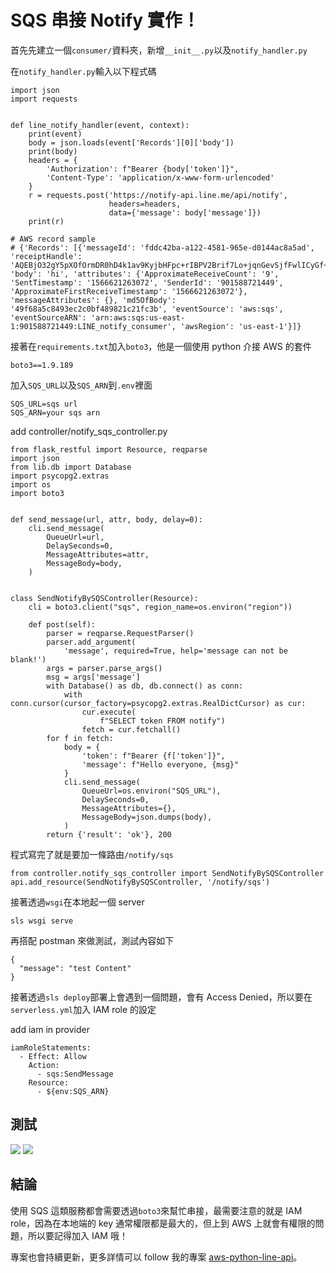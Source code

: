 # SQS 串接 Notify 實作！

首先先建立一個`consumer/`資料夾，新增`__init__.py`以及`notify_handler.py`

在`notify_handler.py`輸入以下程式碼

```python=
import json
import requests


def line_notify_handler(event, context):
    print(event)
    body = json.loads(event['Records'][0]['body'])
    print(body)
    headers = {
        'Authorization': f"Bearer {body['token']}",
        'Content-Type': 'application/x-www-form-urlencoded'
    }
    r = requests.post('https://notify-api.line.me/api/notify',
                      headers=headers,
                      data={'message': body['message']})
    print(r)

# AWS record sample
# {'Records': [{'messageId': 'fddc42ba-a122-4581-965e-d0144ac8a5ad', 'receiptHandle': 'AQEBjO32gY5pXOfOrmDR0hD4k1av9KyjbHFpc+rIBPV2Brif7Lo+jqnGevSjfFwlICyGf+BhWwKaxFw8XdB3QTzRbw0vnLURjnQeDSBrJHa/S57SRs9TOLRBq38maycAVg69iZbetg9VhLMBCcLtOtPHTzKkmo+/Sosm51WA5CzXK7A0rteikx6nxS1CUIpq6MAujodupP0Hgr5RjK5nH/nmxA4Db0leWEmLokalZbtlx4W14tp7PZxPOrQOLDaGrH//p4h32tY8IN3MkCqi+gyNT7kCU4KwCGOIrybb07ZWyKBTKw+KOMNr/Ykj4z2N1qxIvTM55UY9d8V29YsH32OjrZTei5P7Nke/51E2tWkmkqoFAlqzxDjQPvpP+Pvvr8aazeeZ6opkr59UefAiiyM71Q==', 'body': 'hi', 'attributes': {'ApproximateReceiveCount': '9', 'SentTimestamp': '1566621263072', 'SenderId': '901588721449', 'ApproximateFirstReceiveTimestamp': '1566621263072'}, 'messageAttributes': {}, 'md5OfBody': '49f68a5c8493ec2c0bf489821c21fc3b', 'eventSource': 'aws:sqs', 'eventSourceARN': 'arn:aws:sqs:us-east-1:901588721449:LINE_notify_consumer', 'awsRegion': 'us-east-1'}]}
```

接著在`requirements.txt`加入`boto3`，他是一個使用 python 介接 AWS 的套件

```
boto3==1.9.189
```

加入`SQS_URL`以及`SQS_ARN`到`.env`裡面

```
SQS_URL=sqs url
SQS_ARN=your sqs arn
```

add controller/notify_sqs_controller.py

```python=
from flask_restful import Resource, reqparse
import json
from lib.db import Database
import psycopg2.extras
import os
import boto3


def send_message(url, attr, body, delay=0):
    cli.send_message(
        QueueUrl=url,
        DelaySeconds=0,
        MessageAttributes=attr,
        MessageBody=body,
    )


class SendNotifyBySQSController(Resource):
    cli = boto3.client("sqs", region_name=os.environ("region"))

    def post(self):
        parser = reqparse.RequestParser()
        parser.add_argument(
            'message', required=True, help='message can not be blank!')
        args = parser.parse_args()
        msg = args['message']
        with Database() as db, db.connect() as conn:
            with conn.cursor(cursor_factory=psycopg2.extras.RealDictCursor) as cur:
                cur.execute(
                    f"SELECT token FROM notify")
                fetch = cur.fetchall()
        for f in fetch:
            body = {
                'token': f"Bearer {f['token']}",
                'message': f"Hello everyone, {msg}"
            }
            cli.send_message(
                QueueUrl=os.environ("SQS_URL"),
                DelaySeconds=0,
                MessageAttributes={},
                MessageBody=json.dumps(body),
            )
        return {'result': 'ok'}, 200
```

程式寫完了就是要加一條路由`/notify/sqs`

```
from controller.notify_sqs_controller import SendNotifyBySQSController
api.add_resource(SendNotifyBySQSController, '/notify/sqs')
```

接著透過`wsgi`在本地起一個 server

```
sls wsgi serve
```

再搭配 postman 來做測試，測試內容如下

```
{
  "message": "test Content"
}
```

接著透過`sls deploy`部署上會遇到一個問題，會有 Access Denied，所以要在`serverless.yml`加入 IAM role 的設定

add iam in provider

```yaml=
iamRoleStatements:
  - Effect: Allow
    Action:
      - sqs:SendMessage
    Resource:
      - ${env:SQS_ARN}
```

## 測試

![](https://i.imgur.com/5FViVEk.png)
![](https://i.imgur.com/Xg70nDp.png)

## 結論

使用 SQS 這類服務都會需要透過`boto3`來幫忙串接，最需要注意的就是 IAM role，因為在本地端的 key 通常權限都是最大的，但上到 AWS 上就會有權限的問題，所以要記得加入 IAM 哦！

專案也會持續更新，更多詳情可以 follow 我的專案 [aws-python-line-api](https://github.com/louis70109/aws-python-line-api)。
